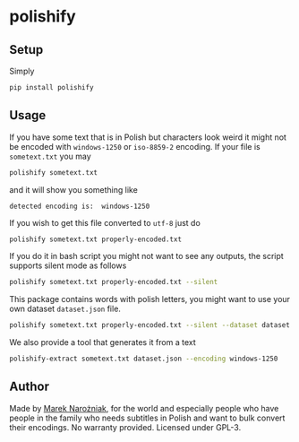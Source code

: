 # polishify

## Setup

Simply

```sh
pip install polishify
```

## Usage

If you have some text that is in Polish but characters look weird it might not be encoded with `windows-1250` or `iso-8859-2` encoding. If your file is `sometext.txt` you may

```sh
polishify sometext.txt
```

and it will show you something like

```
detected encoding is:  windows-1250
```

If you wish to get this file converted to `utf-8` just do

```sh
polishify sometext.txt properly-encoded.txt
```

If you do it in bash script you might not want to see any outputs, the script supports silent mode as follows

```sh
polishify sometext.txt properly-encoded.txt --silent
```

This package contains words with polish letters, you might want to use your own dataset `dataset.json` file.

```sh
polishify sometext.txt properly-encoded.txt --silent --dataset dataset.json
```

We also provide a tool that generates it from a text

```sh
polishify-extract sometext.txt dataset.json --encoding windows-1250
```

## Author

Made by [Marek Narożniak](https://mareknarozniak.com/), for the world and especially people who have people in the family who needs subtitles in Polish and want to bulk convert their encodings. No warranty provided. Licensed under GPL-3.
